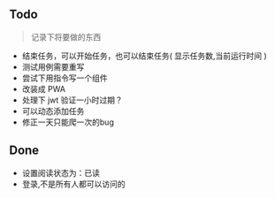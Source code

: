 ## Todo
> 记录下将要做的东西

* 结束任务，可以开始任务，也可以结束任务( 显示任务数,当前运行时间 )
* 测试用例需要重写
* 尝试下用指令写一个组件
* 改装成 PWA 
* 处理下 jwt 验证一小时过期？
* 可以动态添加任务
* 修正一天只能爬一次的bug

## Done
* 设置阅读状态为：已读
* 登录,不是所有人都可以访问的